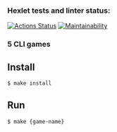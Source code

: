 ### Hexlet tests and linter status:
[![Actions Status](https://github.com/rootyss/php-project-lvl1/workflows/hexlet-check/badge.svg)](https://github.com/rootyss/php-project-lvl1/actions)
[![Maintainability](https://api.codeclimate.com/v1/badges/19369879aa34dcaec4f9/maintainability)](https://codeclimate.com/github/rootyss/php-project-lvl1/maintainability)

### 5 CLI games
## Install
```sh
$ make install
```
## Run

```sh
$ make {game-name}
```